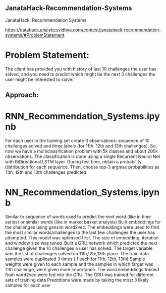 ## JanataHack-Recommendation-Systems
JanataHack: Recommendation Systems

https://datahack.analyticsvidhya.com/contest/janatahack-recommendation-systems/#ProblemStatement

# Problem Statement:
The client has provided you with history of last 10 challenges the user has solved, and you need to predict which might be the next 3 challenges the user might be interested to solve.

## Approach:
# RNN_Recommendation_Systems.ipynb
For each user in the training set create 3 observations: sequence of 10 challenges solved and three labels (for 11th, 12th and 13th challenges). So, now we have a multiclassification problem with 5k classes and about 200k observations. The classification is done using a single Recurrent Neural Net with BiDirectional LSTM layer.
During test time, obtain a probability distribution for each sequence. Then, choose top-3 argmax probabilities as 11th, 12th and 13th challenges predicted.

# NN_Recommendation_Systems.ipynb
Similar to sequence of words used to predict the next word (like in time series) or similar words (like in market basket analysis)
Built embeddings for the challenges using gensim word2vec.
The embeddings were used to find the most similar words/challenges to the last few challenges the user has attempted.
This model was optimsed first. The size of embedding, iteration and window size was tuned.
Built a GRU network which predicted the next challenge given the 10 challenges a user has solved.
The target variable was the list of challenges solved on 11th,12th,13th place.
The train data samples were duplicated 3 times ( 1 each for 11th, 12th, 13th)
Sample weights were given to each sample and the samples in which target was 11th challenge, were given more importance.
The word embeddings trained from word2vec were fed into the GRU.
The GRU was trained for different sets of training data
Predcitions were made by taking the most 3 likely samples for each user
